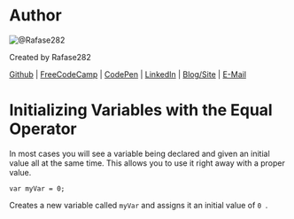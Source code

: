 # Author
![@Rafase282](https://avatars0.githubusercontent.com/Rafase282?&s=128)

Created by Rafase282

[Github](https://github.com/Rafase282) | [FreeCodeCamp](http://www.freecodecamp.com/rafase282) | [CodePen](http://codepen.io/Rafase282/) | [LinkedIn](https://www.linkedin.com/in/rafase282) | [Blog/Site](https://rafase282.wordpress.com/) | [E-Mail](mailto:rafase282@gmail.com)

# Initializing Variables with the Equal Operator
In most cases you will see a variable being declared and given an initial value all at the same time. This allows you to use it right away with a proper value.

`var myVar = 0;`

Creates a new variable called `myVar` and assigns it an initial value of `0
`.
